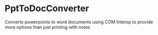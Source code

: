 # PptToDocConverter
Converts powerpoints to word documents using COM Interop to provide more options than just printing with notes
